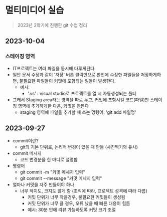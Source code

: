 # 멀티미디어 실습

> 2023년 2학기에 진행한 git 수업 정리

## 2023-10-04
### 스테이징 영역
- IT프로젝트는 여러 파일을 동시에 다루게된다.
- 일반 문서 수정과 같이 '저장' 버튼 클릭만으로 한번에 수정한 파일들을 저장하게하면, 불필요한 파일들이 커밋에 포함되는 일들이 발생한다.
  - 예시:
    - '.vs' : visual studio로 프로젝트를 열 시 자동생성되는 폴더
- 그래서 Staging area라는 영역을 따로 두고, 커밋에 포함시킬 코드(파일)만 스테이징 영역에 추가하게한 다음, 커밋을 만든다
  - staging 영역에 파일을 추가할 때 쓰는 명령어: 'git add 파일명'
## 2023-09-27
- commit이란? 
  - git의 기본 단위로, 논리적 변경이 있을 때 만듦 (사진찍기와 유사)
- commit 메시지
  - 코드 변경분을 한 마디로 설명함
- 명령어
  - git commit -m "커밋 메세지 입력"
  - git commit --message "커밋 메세지 입력"
- 얼마나 커밋을 자주 만들어야 하나
  - 너무 작지도, 크지도 않게 함 (조직에 따라, 프로젝트 성격에 따라 다름)
    - 커밋 단위가 너무 작을경우, 불필요한 커밋들이 생성됨
    - 커밋 단위가 너무 클 경우, 오류 났을 때 빠른 대응이 힘듬
    - 예시: 30분 안에 리뷰 가능하도록 커밋 크기 조절
